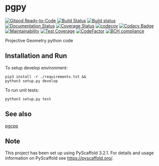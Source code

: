pgpy
====

[![Gitpod Ready-to-Code](https://img.shields.io/badge/Gitpod-Ready--to--Code-blue?logo=gitpod)](https://gitpod.io/#https://github.com/luk036/pgpy)
[![Build Status](https://travis-ci.org/luk036/pgpy.svg?branch=master)](https://travis-ci.org/luk036/pgpy)
[![Build status](https://ci.appveyor.com/api/projects/status/sci78yi73pcltmv5?svg=true)](https://ci.appveyor.com/project/luk036/pgpy)
[![Documentation Status](https://readthedocs.org/projects/projgeompy/badge/?version=latest)](https://projgeompy.readthedocs.io/en/latest/?badge=latest)
[![Coverage Status](https://coveralls.io/repos/github/luk036/pgpy/badge.svg?branch=master)](https://coveralls.io/github/luk036/pgpy?branch=master)
[![codecov](https://codecov.io/gh/luk036/pgpy/branch/master/graph/badge.svg)](https://codecov.io/gh/luk036/pgpy)
[![Codacy Badge](https://api.codacy.com/project/badge/Grade/5473305e342d4c828edaf22be1ad1351)](https://app.codacy.com/app/luk036/pgpy?utm_source=github.com&utm_medium=referral&utm_content=luk036/pgpy&utm_campaign=badger)
[![Maintainability](https://api.codeclimate.com/v1/badges/2efdab310f378252a9eb/maintainability)](https://codeclimate.com/github/luk036/pgpy/maintainability)
[![Test Coverage](https://api.codeclimate.com/v1/badges/2efdab310f378252a9eb/test_coverage)](https://codeclimate.com/github/luk036/pgpy/test_coverage)
[![CodeFactor](https://www.codefactor.io/repository/github/luk036/pgpy/badge)](https://www.codefactor.io/repository/github/luk036/pgpy)
[![BCH compliance](https://bettercodehub.com/edge/badge/luk036/pgpy?branch=master)](https://bettercodehub.com/)

Projective Geometry python code

Installation and Run
--------------------

To setup develop environment:

    pip3 install -r ./requirements.txt &&
    python3 setup.py develop

To run unit tests:

    python3 setup.py test

See also
--------

[pgcpp](https://github.com/luk036/pgcpp)

Note
----

This project has been set up using PyScaffold 3.2.1. For details and usage
information on PyScaffold see <https://pyscaffold.org/>.

